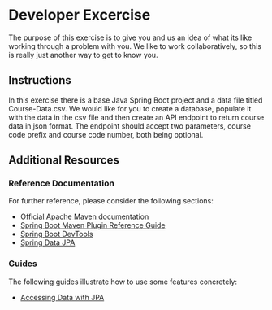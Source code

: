 # Developer Excercise
The purpose of this exercise is to give you and us an idea of what its like working through a problem with you. We like to work collaboratively, so this is really just another way to get to know you.

## Instructions
In this exercise there is a base Java Spring Boot project and a data file titled Course-Data.csv. We would like for you to create a database, populate it with the data in the csv file and then create an API endpoint to return course data in json format. The endpoint should accept two parameters, course code prefix and course code number, both being optional.  

## Additional Resources

### Reference Documentation
For further reference, please consider the following sections:

* [Official Apache Maven documentation](https://maven.apache.org/guides/index.html)
* [Spring Boot Maven Plugin Reference Guide](https://docs.spring.io/spring-boot/docs/2.2.6.RELEASE/maven-plugin/)
* [Spring Boot DevTools](https://docs.spring.io/spring-boot/docs/2.2.6.RELEASE/reference/htmlsingle/#using-boot-devtools)
* [Spring Data JPA](https://docs.spring.io/spring-boot/docs/2.2.6.RELEASE/reference/htmlsingle/#boot-features-jpa-and-spring-data)

### Guides
The following guides illustrate how to use some features concretely:

* [Accessing Data with JPA](https://spring.io/guides/gs/accessing-data-jpa/)

